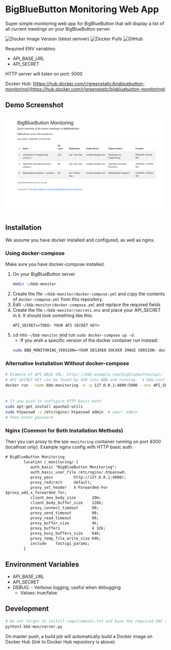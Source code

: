 # BigBlueButton Monitoring Web App
Super simple monitoring web app for BigBlueButton that will display a list of all current meetings on your BigBlueButton server.

![Docker Image Version (latest semver)](https://img.shields.io/docker/v/greenstatic/bigbluebutton-monitoring?label=latest%20docker%20image&logo=Docker&sort=semver)
![Docker Pulls](https://img.shields.io/docker/pulls/greenstatic/bigbluebutton-monitoring?logo=Docker)
![GitHub](https://img.shields.io/github/license/greenstatic/bigbluebutton-monitoring)


Required ENV variables:
* API_BASE_URL
* API_SECRET

HTTP server will listen on port: 5000

Docker Hub: [https://hub.docker.com/r/greenstatic/bigbluebutton-monitoring](https://hub.docker.com/r/greenstatic/bigbluebutton-monitoring)

## Demo Screenshot
![demo-screenshot](demo.png)

## Installation
We assume you have docker installed and configured, as well as nginx.
### Using docker-compose
Make sure you have docker-compose installed.

1. On your BigBlueButton server
   ```bash
   mkdir ~/bbb-monitor
   ``` 
2. Create the file `~/bbb-monitor/docker-compose.yml` and copy the contents of `docker-compose.yml` from this repository.
3. Edit `~/bbb-monitor/docker-compose.yml` and replace the required fields
4. Create the file `~/bbb-monitor/secrets.env` and place your API_SECRET in it. It should look something like this:
   ```
   API_SECRET=<TODO: YOUR API SECRET KEY>
   ```
4. cd into `~/bbb-monitor` and run `sudo docker-compose up -d`.
    * If you wish a specific version of the docker container run instead:
    ```bash
    sudo BBB_MONITORING_VERSION=<YOUR DESIRED DOCKER IMAGE VERSION> docker-compose up -d
    ```  
   
### Alternative Installation Without docker-compose
```bash
# Example of API BASE URL: https://bbb.example.com/bigbluebutton/api/
# API SECRET KEY can be found by SSH into BBB and running: `$ bbb-conf --secret`
docker run --name bbb-monitoring -d -p 127.0.0.1:4000:5000 --env API_SECRET=<API SECRET KEY> --env API_BASE_URL=<API BASE URL> greenstatic/bigbluebutton-monitoring


# If you wish to configure HTTP Basic Auth
sudo apt-get install apache2-utils
sudo htpasswd -c /etc/nginx/.htpasswd admin  # user: admin
# then enter password

```
### Nginx (Common for Both Installation Methods)

Then you can proxy to the `bbb-monitoring` container running on port 4000 (localhost only).
Example nginx config with HTTP basic auth:
```
# BigBlueButton Monitoring
        location /_monitoring/ {
           auth_basic "BigBlueButton Monitoring";
           auth_basic_user_file /etc/nginx/.htpasswd;
           proxy_pass         http://127.0.0.1:4000/;
           proxy_redirect     default;
           proxy_set_header   X-Forwarded-For   $proxy_add_x_forwarded_for;
           client_max_body_size       10m;
           client_body_buffer_size    128k;
           proxy_connect_timeout      90;
           proxy_send_timeout         90;
           proxy_read_timeout         90;
           proxy_buffer_size          4k;
           proxy_buffers              4 32k;
           proxy_busy_buffers_size    64k;
           proxy_temp_file_write_size 64k;
           include    fastcgi_params;
        }
```

## Environment Variables
* API_BASE_URL
* API_SECRET
* DEBUG: - Verbose logging, useful when debugging
    * Values: true/false

## Development
```bash
# Do not forget to install requirements.txt and have the required ENV variables set!
python3 bbb-mon/server.py
```

On master push, a build job will automatically build a Docker image on Docker Hub (link to Docker Hub repoistory is above).
